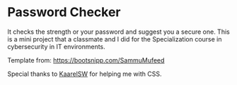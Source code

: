 # Password Checker
It checks the strength or your password and suggest you a secure one.
This is a mini project that a classmate and I did for the Specialization course in cybersecurity in IT environments.

Template from: https://bootsnipp.com/SammuMufeed

Special thanks to [KaarelSW](https://github.com/KaarelSW) for helping me with CSS.
